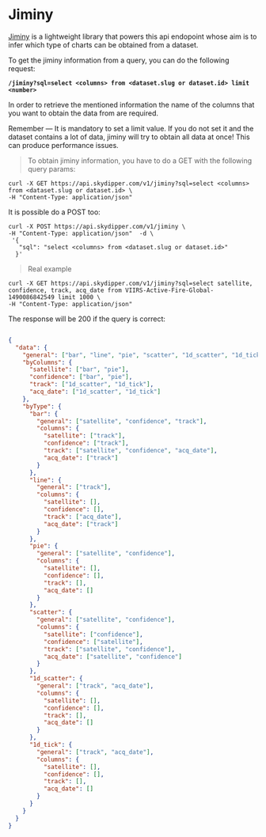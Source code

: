 # Jiminy

[Jiminy](https://github.com/vizzuality/jiminy) is a lightweight library that powers this api endopoint whose aim is to infer which type of charts can be obtained from a dataset.

To get the jiminy information from a query, you can do the following request:

**`/jiminy?sql=select <columns> from <dataset.slug or dataset.id> limit <number>`**

In order to retrieve the mentioned information the name of the columns that you want to obtain the data from are required.

<aside class="notice">
Remember — It is mandatory to set a limit value. If you do not set it and the dataset contains a lot of data, jiminy will try to obtain all data at once! This can produce performance issues.
</aside>

> To obtain jiminy information, you have to do a GET with the following query params:

```shell
curl -X GET https://api.skydipper.com/v1/jiminy?sql=select <columns> from <dataset.slug or dataset.id> \
-H "Content-Type: application/json"
```

It is possible do a POST too:

```shell
curl -X POST https://api.skydipper.com/v1/jiminy \
-H "Content-Type: application/json"  -d \
 '{
   "sql": "select <columns> from <dataset.slug or dataset.id>"
  }'
```

> Real example

```shell
curl -X GET https://api.skydipper.com/v1/jiminy?sql=select satellite, confidence, track, acq_date from VIIRS-Active-Fire-Global-1490086842549 limit 1000 \
-H "Content-Type: application/json"
```

The response will be 200 if the query is correct:

```json

{
  "data": {
    "general": ["bar", "line", "pie", "scatter", "1d_scatter", "1d_tick"],
    "byColumns": {
      "satellite": ["bar", "pie"],
      "confidence": ["bar", "pie"],
      "track": ["1d_scatter", "1d_tick"],
      "acq_date": ["1d_scatter", "1d_tick"]
    },
    "byType": {
      "bar": {
        "general": ["satellite", "confidence", "track"],
        "columns": {
          "satellite": ["track"],
          "confidence": ["track"],
          "track": ["satellite", "confidence", "acq_date"],
          "acq_date": ["track"]
        }
      },
      "line": {
        "general": ["track"],
        "columns": {
          "satellite": [],
          "confidence": [],
          "track": ["acq_date"],
          "acq_date": ["track"]
        }
      },
      "pie": {
        "general": ["satellite", "confidence"],
        "columns": {
          "satellite": [],
          "confidence": [],
          "track": [],
          "acq_date": []
        }
      },
      "scatter": {
        "general": ["satellite", "confidence"],
        "columns": {
          "satellite": ["confidence"],
          "confidence": ["satellite"],
          "track": ["satellite", "confidence"],
          "acq_date": ["satellite", "confidence"]
        }
      },
      "1d_scatter": {
        "general": ["track", "acq_date"],
        "columns": {
          "satellite": [],
          "confidence": [],
          "track": [],
          "acq_date": []
        }
      },
      "1d_tick": {
        "general": ["track", "acq_date"],
        "columns": {
          "satellite": [],
          "confidence": [],
          "track": [],
          "acq_date": []
        }
      }
    }
  }
}
```
